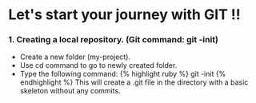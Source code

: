# Let's start your journey with GIT !!

### 1. Creating a local repository. (Git command: git -init)
- Create a new folder (my-project).
- Use cd command to go to newly created folder.
- Type the following command:
{% highlight ruby %}
git -init
{% endhighlight %}
This will create a .git file in the directory with a basic skeleton without any commits.
